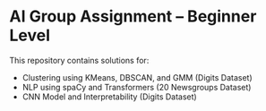 # AI Group Assignment – Beginner Level

This repository contains solutions for:
- Clustering using KMeans, DBSCAN, and GMM (Digits Dataset)
- NLP using spaCy and Transformers (20 Newsgroups Dataset)
- CNN Model and Interpretability (Digits Dataset)

